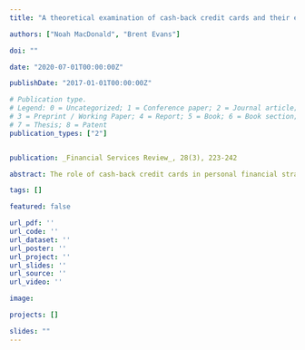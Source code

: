 ```yaml
---
title: "A theoretical examination of cash-back credit cards and their effect on consumer spending"

authors: ["Noah MacDonald", "Brent Evans"]

doi: ""

date: "2020-07-01T00:00:00Z"

publishDate: "2017-01-01T00:00:00Z"

# Publication type.
# Legend: 0 = Uncategorized; 1 = Conference paper; 2 = Journal article;
# 3 = Preprint / Working Paper; 4 = Report; 5 = Book; 6 = Book section;
# 7 = Thesis; 8 = Patent
publication_types: ["2"]


publication: _Financial Services Review_, 28(3), 223-242

abstract: The role of cash-back credit cards in personal financial strategies is highly debated. For example, Dave Ramsey (Ramsey, 2019) urges consumers to avoid even the most lucrative cash-back cards, while others argue that these cards offer significant savings. Herein, we construct models to analyze the use of cash-back cards by rational consumers, demonstrating that cash-back cards increase spending (and, thus, reduce savings) for some consumers. While prior research focuses on behavioral issues related to credit cards, our research is the first to show that some consumers will rationally increase spending when using a cash-back credit card in lieu of cash.

tags: []

featured: false

url_pdf: ''
url_code: ''
url_dataset: ''
url_poster: ''
url_project: ''
url_slides: ''
url_source: ''
url_video: ''

image:

projects: []

slides: ""
---
```


